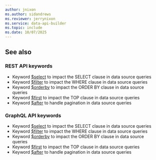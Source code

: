 ```yaml
---
author: jnixon
ms.author: sidandrews
ms.reviewer: jerrynixon
ms.service: data-api-builder
ms.topic: include
ms.date: 10/07/2025
---
```


## See also

### REST API keywords

* Keyword [$select](./select-rest.md) to impact the SELECT clause in data source queries
* Keyword [$filter](./filter-rest.md) to impact the WHERE clause in data source queries
* Keyword [$orderby](./orderby-rest.md) to impact the ORDER BY clause in data source queries
* Keyword [$first](./first-rest.md) to impact the TOP clause in data source queries
* Keyword [$after](./after-rest.md) to handle pagination in data source queries

### GraphQL API keywords

* Keyword [$select](./select-rest.md) to impact the SELECT clause in data source queries
* Keyword [$filter](./filter-rest.md) to impact the WHERE clause in data source queries
* Keyword [$orderby](./orderby-rest.md) to impact the ORDER BY clause in data source queries
* Keyword [$first](./first-rest.md) to impact the TOP clause in data source queries
* Keyword [$after](./after-rest.md) to handle pagination in data source queries